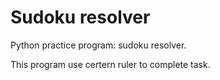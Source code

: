 # Sudoku resolver

Python practice program: sudoku resolver.

This program use certern ruler to complete task.